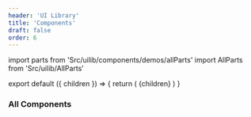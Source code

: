 ```yaml
---
header: 'UI Library'
title: 'Components'
draft: false
order: 6
---
```


import parts from 'Src/uilib/components/demos/allParts'
import AllParts from 'Src/uilib/AllParts'

<!-- prettier-ignore-start -->

export default ({ children }) => {
  return (
    <AllParts parts={parts}>{children}</AllParts>
  )
}

<!-- prettier-ignore-end -->

### All Components
